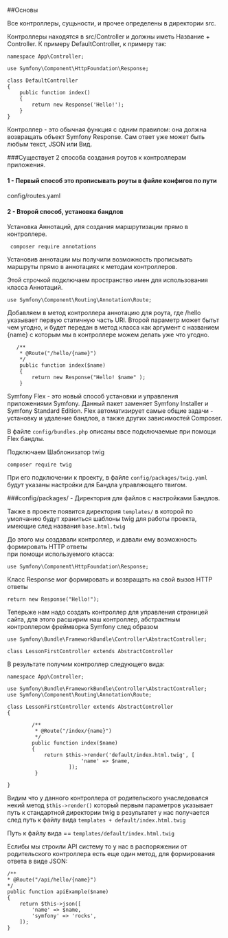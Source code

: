 ##Основы  

Все контроллеры, сущьности, и прочее определены в директории src.

Контроллеры находятся в src/Controller и должны иметь Название + Controller.
К примеру DefaultController, к примеру так:

    namespace App\Controller;
    
    use Symfony\Component\HttpFoundation\Response;
    
    class DefaultController
    {
        public function index()
        {
            return new Response('Hello!');
        }
    }
    
Контроллер - это обычная функция с одним правилом: она должна возвращать 
объект Symfony Response. Сам ответ уже может быть любым текст, JSON или Вид.

###Существует 2 способа создания роутов к контроллерам приложения.

#### 1 - Первый способ это прописывать роуты в файле конфигов по пути 
config/routes.yaml

#### 2 - Второй способ, установка бандлов 
Установка Аннотаций, для создания маршрутизации прямо в контроллере. 

     composer require annotations
    
Установив аннотации мы получили возможность прописывать маршруты прямо в 
аннотациях к методам контроллеров.

Этой строчкой подключаем пространство имен для использования класса Аннотаций. 

    use Symfony\Component\Routing\Annotation\Route;

Добавляем в метод контроллера аннотацию для роута, где /hello указывает первую
статичную часть URl. Второй параметр может бытьт чем угодно, и будет передан
в метод класса как аргумент с названием {name} с которым мы в контроллере можем
делать уже что угодно.

       /**
        * @Route("/hello/{name}")
        */
        public function index($name)
        {
            return new Response("Hello! $name" );
        }

Symfony Flex - это новый способ установки и управления приложениями Symfony. 
Данный пакет заменяет Symfony Installer и Symfony Standard Edition. 
Flex автоматизирует самые общие задачи - установку и удаление бандлов, 
а также других зависимостей Composer.

В файле `config/bundles.php` описаны ввсе подключаемые при помощи Flex бандлы.

Подключаем Шаблонизатор twig

    composer require twig

При его подключении к проекту, в файле `config/packages/twig.yaml` будут указаны настройки 
для Бандла управляющего твигом.

###config/packages/ - Директория для файлов с настройками Бандлов.

Также в проекте появится директория `templates/` в которой по умолчанию будут храниться шаблоны 
twig для работы  проекта, имеющие след названия `base.html.twig`

До этого мы создавали контроллер, и давали ему возможность формировать HTTP ответы  
при помощи используемого класса:

    use Symfony\Component\HttpFoundation\Response;

Класс Response мог формировать и возвращать на свой вызов HTTP ответы

    return new Response("Hello!");

Теперьже нам надо создать контроллер для управления страницей сайта, для этого 
расширим наш контроллер, абстрактным контроллером фреймворка Symfony след образом

    use Symfony\Bundle\FrameworkBundle\Controller\AbstractController;

    class LessonFirstController extends AbstractController

В результате получим контроллер следующего вида:

    namespace App\Controller;

    use Symfony\Bundle\FrameworkBundle\Controller\AbstractController;
    use Symfony\Component\Routing\Annotation\Route;

    class LessonFirstController extends AbstractController
    {

            /**
             * @Route("/index/{name}")
             */
            public function index($name)
            {
                return $this->render('default/index.html.twig', [
                            'name' => $name,
                        ]);
             }

    }

Видим что у данного контроллера от родительского унаследовался некий метод `$this->render()`
который первым параметров указывает путь к стандартной директории twig в результатет у нас
получается след путь к файлу вида `templates + default/index.html.twig`

Путь к файлу вида == `templates/default/index.html.twig`

Еслибы мы строили API систему то у нас в распоряжении от родительского контроллера есть
еще один метод, для формирования ответа в виде JSON:

    /**
    * @Route("/api/hello/{name}")
    */
    public function apiExample($name)
    {
        return $this->json([
            'name' => $name,
            'symfony' => 'rocks',
        ]);
    }





























